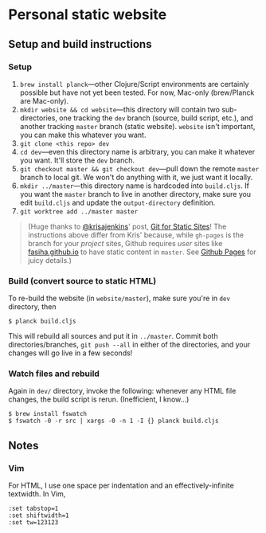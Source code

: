 # Personal static website

## Setup and build instructions

### Setup
1. `brew install planck`—other Clojure/Script environments are certainly possible but have not yet been tested. For now, Mac-only (brew/Planck are Mac-only).
1. `mkdir website && cd website`—this directory will contain two sub-directories, one tracking the `dev` branch (source, build script, etc.), and another tracking `master` branch (static website). `website` isn't important, you can make this whatever you want.
1. `git clone <this repo> dev`
1. `cd dev`—even this directory name is arbitrary, you can make it whatever you want. It'll store the `dev` branch.
1. `git checkout master && git checkout dev`—pull down the remote `master` branch to local git. We won't do anything with it, we just want it locally.
1. `mkdir ../master`—this directory name is hardcoded into `build.cljs`. If you want the `master` branch to live in another directory, make sure you edit `build.cljs` and update the `output-directory` definition.
1. `git worktree add ../master master`

> (Huge thanks to [@krisajenkins](https://twitter.com/krisajenkins)' post, [Git for Static Sites](http://blog.jenkster.com/2016/02/git-for-static-sites.html)! The instructions above differ from Kris' because, while `gh-pages` is the branch for your *project* sites, Github requires *user* sites like [fasiha.github.io](fasiha.github.io) to have static content in `master`. See [Github Pages](https://pages.github.com/) for juicy details.)

### Build (convert source to static HTML)
To re-build the website (in `website/master`), make sure you're in `dev` directory, then
```
$ planck build.cljs
```
This will rebuild all sources and put it in `../master`. Commit both directories/branches, `git push --all` in either of the directories, and your changes will go live in a few seconds!

### Watch files and rebuild
Again in `dev/` directory, invoke the following: whenever any HTML file changes, the build script is rerun. (Inefficient, I know…)
```
$ brew install fswatch
$ fswatch -0 -r src | xargs -0 -n 1 -I {} planck build.cljs
```

## Notes

### Vim
For HTML, I use one space per indentation and an effectively-infinite textwidth. In Vim,
```
:set tabstop=1
:set shiftwidth=1
:set tw=123123
```
